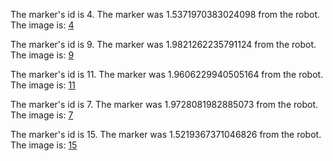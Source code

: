 The marker's id is 4. The marker was 1.5371970383024098 from the robot.
The image is: [4](photos/0.jpg)

The marker's id is 9. The marker was 1.9821262235791124 from the robot.
The image is: [9](photos/1.jpg)

The marker's id is 11. The marker was 1.9606229940505164 from the robot.
The image is: [11](photos/2.jpg)

The marker's id is 7. The marker was 1.9728081982885073 from the robot.
The image is: [7](photos/3.jpg)

The marker's id is 15. The marker was 1.5219367371046826 from the robot.
The image is: [15](photos/4.jpg)

